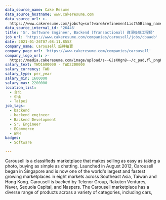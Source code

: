 ```yaml
---
data_source_name: Cake Resume
data_source_hostname: www.cakeresume.com
data_source_url: >-
  https://www.cakeresume.com/jobs?q=software&refinementList%5Blang_name%5D%5B0%5D=English&refinementList%5Bsalary_type%5D=per_year&range%5Bsalary_range%5D%5Bmin%5D=1000000&page=2
data_source_internal_id: '26446'
title: 'Sr. Software Engineer, Backend (Transactional) 資深後端工程師'
job_url: 'https://www.cakeresume.com/companies/carousell/jobs/cbaaeb'
date: 2021-01-26T07:08:11.855Z
company_name: Carousell 旋轉拍賣
company_page_url: 'https://www.cakeresume.com/companies/carousell'
company_logo_url: >-
  https://media.cakeresume.com/image/upload/s--GJsX0gn8--/c_pad,fl_png8,h_200,w_200/v1565956862/epaplsqwkax9tjzivjde.png
salary_text: TWD1600000 - TWD2200000
salary_currency: TWD
salary_type: per_year
salary_min: 1600000
salary_max: 2200000
location_list:
  - 台北
  - 中山
  - Taipei
job_tags:
  - backend
  - backend engineer
  - Backend Development
  - Sr. Engineer
  - ECommerce
  - WFH
badges:
  - Software

---
```


Carousell is a classifieds marketplace that makes selling as easy as taking a photo, buying as simple as chatting. Launched in August 2012, Carousell began in Singapore and is now one of the world's largest and fastest growing marketplaces in eight markets across Southeast Asia, Taiwan and Hong Kong. Carousell is backed by Telenor Group, Rakuten Ventures, Naver, Sequoia Capital, and Naspers. The Carousell marketplace has a diverse range of products across a variety of categories, including cars,